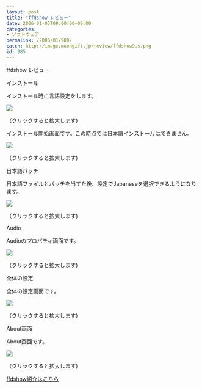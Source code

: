 ```yaml
---
layout: post
title: "ffdshow レビュー"
date: 2006-01-05T09:00:00+09:00
categories:
- ソフトウェア
permalink: /2006/01/980/
catch: http://image.moongift.jp/review/ffdshow9.s.png
id: 985
---
```

ffdshow レビュー  
<!--more-->

インストール

  

インストール時に言語設定をします。

  

[![](http://image.moongift.jp/review/ffdshow6.s.png)](http://image.moongift.jp/review/ffdshow6.png)  
  
（クリックすると拡大します)

  

インストール開始画面です。この時点では日本語インストールはできません。

  

[![](http://image.moongift.jp/review/ffdshow7.s.png)](http://image.moongift.jp/review/ffdshow7.png)  
  
（クリックすると拡大します)

  

日本語パッチ

  

日本語ファイルとパッチを当てた後、設定でJapaneseを選択できるようになります。

  

[![](http://image.moongift.jp/review/ffdshow8.s.png)](http://image.moongift.jp/review/ffdshow8.png)  
  
（クリックすると拡大します)

  

Audio

  

Audioのプロパティ画面です。

  

[![](http://image.moongift.jp/review/ffdshow9.s.png)](http://image.moongift.jp/review/ffdshow9.png)  
  
（クリックすると拡大します)

  

全体の設定

  

全体の設定画面です。

  

[![](http://image.moongift.jp/review/ffdshow10.s.png)](http://image.moongift.jp/review/ffdshow10.png)  
  
（クリックすると拡大します)

  

About画面

  

About画面です。

  

[![](http://image.moongift.jp/review/ffdshow11.s.png)](http://image.moongift.jp/review/ffdshow11.png)  
  
（クリックすると拡大します)

  

[ffdshow紹介はこちら](http://oss.moongift.jp/intro/i-963.html)


